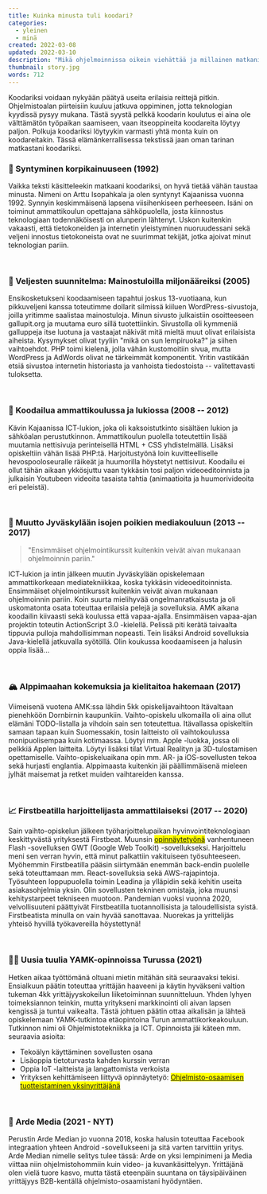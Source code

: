 ```yaml
---
title: Kuinka minusta tuli koodari?
categories:
  - yleinen
  - minä
created: 2022-03-08
updated: 2022-03-10
description: "Mikä ohjelmoinnissa oikein viehättää ja millainen matkani koodarina on ollut pikkupojasta aina tähän päivään asti. Tämä lyhyt elämänkerta sisältää kurkistuksen ensimmäisiin nettisivuihini, koodarin opintoihini sekä työpaikkoihin."
thumbnail: story.jpg
words: 712
---
```


Koodariksi voidaan nykyään päätyä useita erilaisia reittejä pitkin. Ohjelmistoalan piirteisiin kuuluu jatkuva oppiminen, jotta teknologian kyydissä pysyy mukana. Tästä syystä pelkkä koodarin koulutus ei aina ole välttämätön työpaikan saamiseen, vaan itseoppineita koodareita löytyy paljon. Polkuja koodariksi löytyykin varmasti yhtä monta kuin on koodareitakin. Tässä elämänkerrallisessa tekstissä jaan oman tarinan matkastani koodariksi.
<br/>

### 👶 Syntyminen korpikainuuseen (1992)
Vaikka teksti käsitteleekin matkaani koodariksi, on hyvä tietää vähän taustaa minusta. Nimeni on Arttu Isopahkala ja olen syntynyt Kajaanissa vuonna 1992. Synnyin keskimmäisenä lapsena viisihenkiseen perheeseen. Isäni on toiminut ammattikoulun opettajana sähköpuolella, josta kiinnostus teknologiaan todennäköisesti on alunperin lähtenyt. Uskon kuitenkin vakaasti, että tietokoneiden ja internetin yleistyminen nuoruudessani sekä veljeni innostus tietokoneista ovat ne suurimmat tekijät, jotka ajoivat minut teknologian pariin.

<br/>

### 🤑 Veljesten suunnitelma: Mainostuloilla miljonääreiksi (2005)
Ensikosketukseni koodaamiseen tapahtui joskus 13-vuotiaana, kun pikkuveljeni kanssa toteutimme dollarit silmissä kiiluen WordPress-sivustoja, joilla yritimme saalistaa mainostuloja. Minun sivusto julkaistiin osoitteeseen gallupit.org ja muutama euro sillä tuotettiinkin. Sivustolla oli kymmeniä galluppeja itse luotuna ja vastaajat näkivät mitä mieltä muut olivat erilaisista aiheista. Kysymykset olivat tyyliin "mikä on sun lempiruoka?" ja siihen vaihtoehdot. PHP toimi kielenä, jolla vähän kustomoitiin sivua, mutta WordPress ja AdWords olivat ne tärkeimmät komponentit. Yritin vastikään etsiä sivustoa internetin historiasta ja vanhoista tiedostoista -- valitettavasti tuloksetta.

<br/>

### 🏫 Koodailua ammattikoulussa ja lukiossa (2008 -- 2012)
Kävin Kajaanissa ICT-lukion, joka oli kaksoistutkinto sisältäen lukion ja sähköalan perustutkinnon. Ammattikoulun puolella toteutettiin lisää muutamia nettisivuja perinteisellä HTML + CSS yhdistelmällä. Lisäksi opiskeltiin vähän lisää PHP:tä. Harjoitustyönä loin kuvitteelliselle hevospooloseuralle räikeät ja huumorilla höystetyt nettisivut. Koodailu ei ollut tähän aikaan ykkösjuttu vaan tykkäsin tosi paljon videoeditoinnista ja julkaisin Youtubeen videoita tasaista tahtia (animaatioita ja huumorivideoita eri peleistä).

<br/>

### 🚛 Muutto Jyväskylään isojen poikien mediakouluun (2013 -- 2017)

> "Ensimmäiset ohjelmointikurssit kuitenkin veivät aivan mukanaan ohjelmoinnin pariin."
>

ICT-lukion ja intin jälkeen muutin Jyväskylään opiskelemaan ammattikorkeaan mediatekniikkaa, koska tykkäsin videoeditoinnista. Ensimmäiset ohjelmointikurssit kuitenkin veivät aivan mukanaan ohjelmoinnin pariin. Koin suurta mielihyvää ongelmanratkaisusta ja oli uskomatonta osata toteuttaa erilaisia pelejä ja sovelluksia. AMK aikana koodailin kiivaasti sekä koulussa että vapaa-ajalla. Ensimmäisen vapaa-ajan projektin toteutin ActionScript 3.0 -kielellä. Pelissä piti kerätä taivaalta tippuvia pulloja mahdollisimman nopeasti. Tein lisäksi Android sovelluksia Java-kielellä jatkuvalla syötöllä. Olin koukussa koodaamiseen ja halusin oppia lisää...

<br/>

### 🏔️ Alppimaahan kokemuksia ja kielitaitoa hakemaan (2017)
Viimeisenä vuotena AMK:ssa lähdin 5kk opiskelijavaihtoon Itävaltaan pienehköön Dornbirnin kaupunkiin. Vaihto-opiskelu ulkomailla oli aina ollut elämäni TODO-listalla ja vihdoin sain sen toteutettua. Itävallassa opiskeltiin samaan tapaan kuin Suomessakin, tosin laitteisto oli vaihtokoulussa monipuolisempaa kuin kotimaassa. Löytyi mm. Apple -luokka, jossa oli pelkkiä Applen laitteita. Löytyi lisäksi tilat Virtual Realityn ja 3D-tulostamisen opettamiselle. Vaihto-opiskeluaikana opin mm. AR- ja iOS-sovellusten tekoa sekä hurjasti englantia. Alppimaasta kuitenkin jäi päällimmäisenä mieleen jylhät maisemat ja retket muiden vaihtareiden kanssa.

<br/>

### 📈 Firstbeatilla harjoittelijasta ammattilaiseksi (2017 -- 2020)
Sain vaihto-opiskelun jälkeen työharjoittelupaikan hyvinvointiteknologiaan keskittyvästä yrityksestä Firstbeat. 
Muunsin <mark>[opinnäytetyönä](https://urn.fi/URN:NBN:fi:amk-201705026047)</mark> vanhentuneen Flash -sovelluksen GWT (Google Web Toolkit) -sovellukseksi. Harjoittelu meni sen verran hyvin, että minut palkattiin vakituiseen työsuhteeseen. Myöhemmin Firstbeatilla pääsin siirtymään enemmän back-endin puolelle sekä toteuttamaan mm. React-sovelluksia sekä AWS-rajapintoja. Työsuhteen loppupuolella toimin Leadina ja ylläpidin sekä kehitin useita asiakasohjelmia yksin. Olin sovellusten tekninen omistaja, joka muunsi kehitystarpeet tekniseen muotoon. Pandemian vuoksi vuonna 2020, velvollisuuteni päättyivät Firstbeatilla tuotannollisista ja taloudellisista syistä. Firstbeatista minulla on vain hyvää sanottavaa. Nuorekas ja yrittelijäs yhteisö hyvillä työkavereilla höystettynä! 

<br/>

### 🧑‍🎓 Uusia tuulia YAMK-opinnoissa Turussa (2021) 
Hetken aikaa työttömänä oltuani mietin mitähän sitä seuraavaksi tekisi. Ensialkuun päätin toteuttaa yrittäjän haaveeni ja käytin hyväkseni valtion tukeman 4kk yrittäjyyskokeilun liiketoiminnan suunnitteluun. Yhden lyhyen toimeksiannon teinkin, mutta yritykseni markkinointi oli aivan lapsen kengissä ja tuntui vaikealta. Tästä johtuen päätin ottaa aikalisän ja lähteä opiskelemaan YAMK-tutkintoa etäopintoina Turun ammattikorkeakouluun. Tutkinnon nimi oli Ohjelmistotekniikka ja ICT. Opinnoista jäi käteen mm. seuraavia asioita: 

- Tekoälyn käyttäminen sovellusten osana
- Lisäoppia tietoturvasta kahden kurssin verran
- Oppia IoT -laitteista ja langattomista verkoista
- Yrityksen kehittämiseen liittyvä opinnäytetyö: <mark>[Ohjelmisto-osaamisen tuotteistaminen yksinyrittäjänä](https://urn.fi/URN:NBN:fi:amk-2021121425741)</mark>
  
<br/>

### 💯 Arde Media (2021 - NYT)
Perustin Arde Median jo vuonna 2018, koska halusin toteuttaa Facebook integraation yhteen Android -sovellukseeni ja sitä varten tarvittiin yritys. Arde Median nimelle selitys tulee tässä: Arde on yksi lempinimeni ja Media viittaa niin ohjelmistohommiin kuin video- ja kuvankäsittelyyn. Yrittäjänä olen vielä tuore kasvo, mutta tästä eteenpäin suuntana on täysipäiväinen yrittäjyys B2B-kentällä ohjelmisto-osaamistani hyödyntäen.
<br/>
